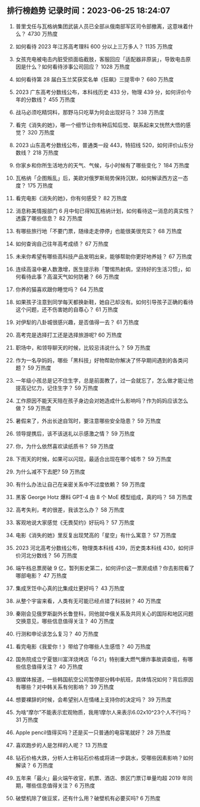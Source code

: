 
## 排行榜趋势 记录时间：2023-06-25 18:24:07
  
  1. 普里戈任与瓦格纳集团武装人员已全部从俄南部军区司令部撤离，这意味着什么？ 4730 万热度
    
  2. 如何看待 2023 年江苏高考理科 600 分以上三万多人？ 1135 万热度
    
  3. 女孩充电被电击内脏受损面临截肢，客服回应「适配器非原装」，导致电击原因是什么？如何看待涉事公司回应？ 1028 万热度
    
  4. 如何看待第 28 届白玉兰奖获奖名单《狂飙》三提零中？ 680 万热度
    
  5. 2023 广东高考分数线公布，本科线历史 433 分，物理 439 分，如何评价今年的分数线？ 455 万热度
    
  6. 战马必须吃精饲料，那野马只吃草为何会出现好马？ 338 万热度
    
  7. 看完《消失的她》，哪一个细节让你有种后知后觉、联系起来又恍然大悟的感觉？ 320 万热度
    
  8. 2023 山东高考分数线公布，普通类一段 443，特招线 520，如何评价山东分数线？ 218 万热度
    
  9. 你家乡和你所生活地方的天气、气候，与小时候有了哪些变化？ 184 万热度
    
  10. 瓦格纳「企图叛乱」后，美欧对俄罗斯局势保持沉默，如何解读西方这一态度？ 175 万热度
    
  11. 看完电影《消失的她》，你有何感受？ 82 万热度
    
  12. 消息称美情报部门 6 月中旬已得知瓦格纳计划，如何看待这一消息的真实性？透露了哪些信息？ 82 万热度
    
  13. 有哪些旅行地「不要门票，随缘走走停停」也能很美很充实？ 68 万热度
    
  14. 如何查询自己往年高考成绩？ 67 万热度
    
  15. 未来你希望有哪些高科技产品发明出来，能够帮助你更好地养娃？ 67 万热度
    
  16. 连续高温中暑人数激增，医生提示称「警惕热射病，坚持好的生活习惯」，如何看待此事？高温天气如何防暑？ 66 万热度
    
  17. 你养的猫喜欢跟你睡觉吗？ 64 万热度
    
  18. 如果孩子注意到同学每天都换新鞋，她自己却没有。如何引导孩子正确的看待这个问题，还不伤害她的自尊心？ 61 万热度
    
  19. 对伊犁的八卦城很感兴趣，是否值得一去？ 61 万热度
    
  20. 高考完是选择打工还是选择旅游呢? 60 万热度
    
  21. 职场中，和领导聊天的时候，比较忌讳说什么？ 59 万热度
    
  22. 作为一名孕妈妈，哪些「黑科技」好物帮助你解决了怀孕期间遇到的各类问题？ 59 万热度
    
  23. 一年级小孩总是记不住生字，总是前面教了，过一会就忘了，怎么做才能让他提高记忆力，记住生字？ 59 万热度
    
  24. 工作原因不能天天陪在孩子身边会对她造成什么影响吗？作为妈妈应该怎么做？ 59 万热度
    
  25. 暑假来了，外出长途自驾时，要注意哪些安全隐患？ 59 万热度
    
  26. 领导提携后，该不该送礼以示感激之情？ 59 万热度
    
  27. 你，为什么依然喜欢读纸质书？ 59 万热度
    
  28. 下雨天的时候，如果可以闪现，最适合出现在哪个城市？ 59 万热度
    
  29. 为什么减不下去肥? 59 万热度
    
  30. 有什么办法让自己在亲密关系中不过度依赖？ 59 万热度
    
  31. 黑客 George Hotz 爆料 GPT-4 由 8 个 MoE 模型组成，真的吗？ 58 万热度
    
  32. 高考失利，考的很差，我该怎么办？ 58 万热度
    
  33. 客观地说大家感觉《无畏契约》好玩吗？ 57 万热度
    
  34. 电影《消失的她》里反复出现梵高的「星空」有什么寓意？ 57 万热度
    
  35. 2023 河北高考分数线公布，物理类本科线 439，历史类本科线 430，如何评价河北分数线？ 56 万热度
    
  36. 端午档总票房破 9 亿，暂列影史第二，如何评价这一票房成绩？你去影院看了哪部电影？ 47 万热度
    
  37. 集成烹饪中心真的比集成灶更好吗？ 43 万热度
    
  38. 从整个宇宙来看，人类有无可能已经点错了科技树？ 40 万热度
    
  39. 秦刚会见俄罗斯副外长鲁登科，同他就中俄关系及共同关心的国际和地区问题交换意见，哪些信息值得关注？ 40 万热度
    
  40. 行测和申论该怎么复习？ 40 万热度
    
  41. 看完电影《我爱你！》带给了你哪些人生感悟？ 40 万热度
    
  42. 国务院成立宁夏银川富洋烧烤店「6·21」特别重大燃气爆炸事故调查组，有哪些信息值得关注？ 40 万热度
    
  43. 据媒体报道，一些韩国航空公司暂停部分韩中航班，具体情况如何？背后原因有哪些？对中韩关系有何影响？ 39 万热度
    
  44. 想要裸辞的时候，会希望别人在情绪上支持你的决定吗？ 39 万热度
    
  45. 为啥“摩尔”不能表示宏观物质，我用1摩尔人来表示6.02x10^23个人不行吗？ 31 万热度
    
  46. Apple pencil值得买吗？还是买一只普通的电容笔就好？ 28 万热度
    
  47. 喜欢跑步的人是怎样的人呢？ 13 万热度
    
  48. 钻石价格大跌，分析人士称钻石价格或将进一步跳水，受哪些因素影响？如何解读？ 6 万热度
    
  49. 五年来「最火」最火端午收官，机票、酒店、景区门票订单量均超 2019 年同期，哪些信息值得关注？ 6 万热度
    
  50. 破壁机除了做豆浆，还有什么用？破壁机有必要买吗? 6 万热度
    